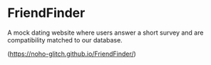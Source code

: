 # FriendFinder
A mock dating website where users answer a short survey and are compatibility matched to our database.

(https://noho-glitch.github.io/FriendFinder/)
